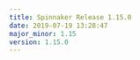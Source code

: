 ```yaml
---
title: Spinnaker Release 1.15.0
date: 2019-07-19 13:28:47
major_minor: 1.15
version: 1.15.0
---
```


<script src="https://gist.github.com/spinnaker-release/046111a35f700d963893ea0067b7f4b9.js"/>
